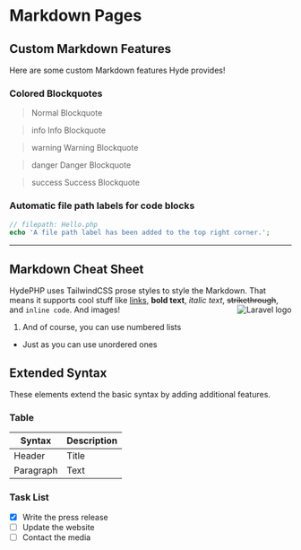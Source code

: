 # Markdown Pages

## Custom Markdown Features
Here are some custom Markdown features Hyde provides!

### Colored Blockquotes

> Normal Blockquote

>info Info Blockquote

>warning Warning Blockquote

>danger Danger Blockquote

>success Success Blockquote

### Automatic file path labels for code blocks

```php
// filepath: Hello.php
echo 'A file path label has been added to the top right corner.';
```

---

## Markdown Cheat Sheet

HydePHP uses TailwindCSS prose styles to style the Markdown.
That means it supports cool stuff like [links](#), **bold text**,
*italic text*, ~~strikethrough~~, and `inline code`. And images!
<img src="https://laravel.com/img/logomark.min.svg" alt="Laravel logo" style="float: right">

1. And of course, you can use numbered lists
- Just as you can use unordered ones


## Extended Syntax

These elements extend the basic syntax by adding additional features.

### Table

| Syntax | Description |
| ----------- | ----------- |
| Header | Title |
| Paragraph | Text |



### Task List

- [x] Write the press release
- [ ] Update the website
- [ ] Contact the media
